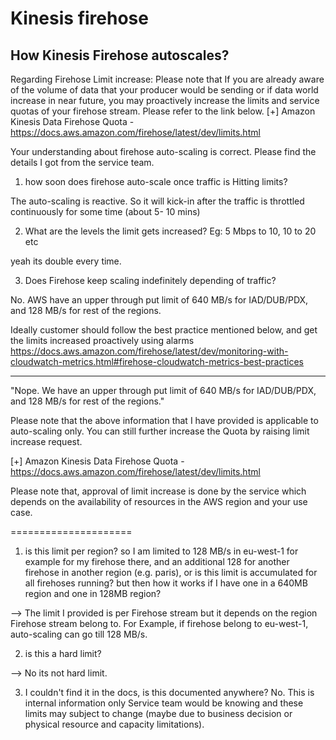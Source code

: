 # Kinesis firehose

## How Kinesis Firehose autoscales?

Regarding Firehose Limit increase: Please note that If you are already aware of the volume of data that your producer would be sending or if data world increase in near future, you may proactively increase the limits and service quotas of your firehose stream. Please refer to the link below.
[+] Amazon Kinesis Data Firehose Quota - https://docs.aws.amazon.com/firehose/latest/dev/limits.html 

Your understanding about firehose auto-scaling is correct. Please find the details I got from the service team.

1. how soon does firehose auto-scale once traffic is Hitting limits?

The auto-scaling is reactive. So it will kick-in after the traffic is throttled continuously for some time (about 5- 10 mins)

2. What are the levels the limit gets increased? Eg: 5 Mbps to 10, 10 to 20 etc

yeah its double every time.

3. Does Firehose keep scaling indefinitely depending of traffic? 

No. AWS have an upper through put limit of 640 MB/s for IAD/DUB/PDX, and 128 MB/s for rest of the regions.

Ideally customer should follow the best practice mentioned below, and get the limits increased proactively using alarms
https://docs.aws.amazon.com/firehose/latest/dev/monitoring-with-cloudwatch-metrics.html#firehose-cloudwatch-metrics-best-practices 

-------------------

"Nope. We have an upper through put limit of 640 MB/s for IAD/DUB/PDX, and 128 MB/s for rest of the regions."

Please note that the above information that I have provided is applicable to auto-scaling only. You can still further increase the Quota by raising limit increase request. 

[+] Amazon Kinesis Data Firehose Quota - https://docs.aws.amazon.com/firehose/latest/dev/limits.html 

Please note that, approval of limit increase is done by the service which depends on the availability of resources in the AWS region and your use case.

=====================

1. is this limit per region? so I am limited to 128 MB/s in eu-west-1 for example for my firehose there, and an additional 128 for another firehose in another region (e.g. paris), or is this limit is accumulated for all firehoses running? but then how it works if I have one in a 640MB region and one in 128MB region?

--> The limit I provided is per Firehose stream but it depends on the region Firehose stream belong to. For Example, if firehose belong to eu-west-1, auto-scaling can go till 128 MB/s.

2. is this a hard limit?

--> No its not hard limit. 

3. I couldn't find it in the docs, is this documented anywhere?
No. This is internal information only Service team would be knowing and these limits may subject to change (maybe due to business decision or physical resource and capacity limitations). 

